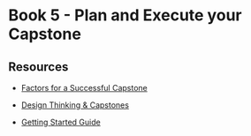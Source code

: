 # Book 5 - Plan and Execute your Capstone

## Resources

* [Factors for a Successful Capstone](https://docs.google.com/presentation/d/1sYpDqY2lpErS4wD4Gu_qXFrKBlG6NOa-g4jQ9rsqhzc/present?token=AC4w5Vj9of8CxUVvLASpfLHaB3edFrFqoQ%3A1555681112349&includes_info_params=1&eisi=CKDs1-Cj3OECFQQeygodEOwNyA#slide=id.p)

* [Design Thinking & Capstones](https://docs.google.com/presentation/d/1yND0ZBCrKyz5PnDujtE1IL74MQ5D_xNNzwtzpOAmOLo/present?token=AC4w5VgWjVNQqf0p7jx44HqzhRWIaQtEeA%3A1555681121160&includes_info_params=1&eisi=CMTR8eSj3OECFU8KyAod170KoA#slide=id.p)

* [Getting Started Guide](CAPSTONE_CHECKLIST.md)